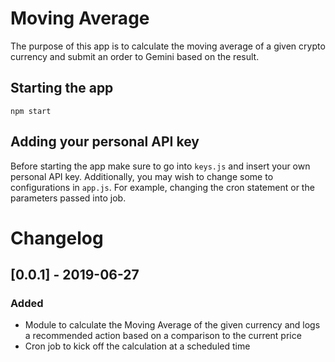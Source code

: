Moving Average
==
The purpose of this app is to calculate the moving average of a given crypto currency and submit an order to Gemini based on the result.

Starting the app
--

    npm start


Adding your personal API key
--

Before starting the app make sure to go into `keys.js` and insert your own personal API key.  Additionally, you may wish to change some to configurations in `app.js`.  For example, changing the cron statement or the parameters passed into job.

Changelog
==
## [0.0.1] - 2019-06-27
### Added
- Module to calculate the Moving Average of the given currency and logs a recommended action based on a comparison to the current price
- Cron job to kick off the calculation at a scheduled time